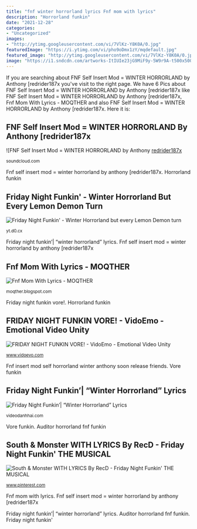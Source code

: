 ```yaml
---
title: "fnf winter horrorland lyrics Fnf mom with lyrics"
description: "Horrorland funkin"
date: "2021-12-28"
categories:
- "Uncategorized"
images:
- "http://ytimg.googleusercontent.com/vi/7VlKz-Y8K0A/0.jpg"
featuredImage: "https://i.ytimg.com/vi/pho9oDmx1zY/mqdefault.jpg"
featured_image: "http://ytimg.googleusercontent.com/vi/7VlKz-Y8K0A/0.jpg"
image: "https://i1.sndcdn.com/artworks-ItIUIe23jG9MiF9y-5W9r9A-t500x500.jpg"
---
```


If you are searching about FNF Self Insert Mod = WINTER HORRORLAND by Anthony [redrider187x you've visit to the right page. We have 6 Pics about FNF Self Insert Mod = WINTER HORRORLAND by Anthony [redrider187x like FNF Self Insert Mod = WINTER HORRORLAND by Anthony [redrider187x, Fnf Mom With Lyrics - MOQTHER and also FNF Self Insert Mod = WINTER HORRORLAND by Anthony [redrider187x. Here it is:

## FNF Self Insert Mod = WINTER HORRORLAND By Anthony [redrider187x

![FNF Self Insert Mod = WINTER HORRORLAND by Anthony [redrider187x](https://i1.sndcdn.com/artworks-ItIUIe23jG9MiF9y-5W9r9A-t500x500.jpg "Friday night funkin’| “winter horrorland” lyrics")

<small>soundcloud.com</small>

Fnf self insert mod = winter horrorland by anthony [redrider187x. Horrorland funkin

## Friday Night Funkin&#039; - Winter Horrorland But Every Lemon Demon Turn

![Friday Night Funkin&#039; - Winter Horrorland but every Lemon Demon turn](https://i.ytimg.com/vi/76YM6doAFlk/sddefault.jpg "Fnf self insert mod = winter horrorland by anthony [redrider187x")

<small>yt.d0.cx</small>

Friday night funkin’| “winter horrorland” lyrics. Fnf self insert mod = winter horrorland by anthony [redrider187x

## Fnf Mom With Lyrics - MOQTHER

![Fnf Mom With Lyrics - MOQTHER](https://images.gamebanana.com/img/ss/mods/6028391e5158f.jpg "Auditor horrorland fnf funkin")

<small>moqther.blogspot.com</small>

Friday night funkin vore!. Horrorland funkin

## FRIDAY NIGHT FUNKIN VORE! - VidoEmo - Emotional Video Unity

![FRIDAY NIGHT FUNKIN VORE! - VidoEmo - Emotional Video Unity](http://ytimg.googleusercontent.com/vi/7VlKz-Y8K0A/0.jpg "Auditor horrorland fnf funkin")

<small>www.vidoevo.com</small>

Fnf insert mod self horrorland winter anthony soon release friends. Vore funkin

## Friday Night Funkin’| “Winter Horrorland” Lyrics

![Friday Night Funkin’| “Winter Horrorland” Lyrics](https://i.ytimg.com/vi/pho9oDmx1zY/mqdefault.jpg "South &amp; monster with lyrics by recd")

<small>videodanhhai.com</small>

Vore funkin. Auditor horrorland fnf funkin

## South &amp; Monster WITH LYRICS By RecD - Friday Night Funkin&#039; THE MUSICAL

![South &amp; Monster WITH LYRICS By RecD - Friday Night Funkin&#039; THE MUSICAL](https://i.pinimg.com/236x/6f/79/e3/6f79e32cb6b4d6402a1f56dc1dcddfc2.jpg?nii=t "Fnf insert mod self horrorland winter anthony soon release friends")

<small>www.pinterest.com</small>

Fnf mom with lyrics. Fnf self insert mod = winter horrorland by anthony [redrider187x

Friday night funkin’| “winter horrorland” lyrics. Auditor horrorland fnf funkin. Friday night funkin&#039;
